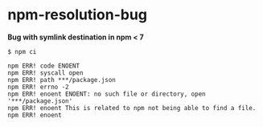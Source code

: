# npm-resolution-bug

**Bug with symlink destination in npm < 7**

```
$ npm ci

npm ERR! code ENOENT
npm ERR! syscall open
npm ERR! path ***/package.json
npm ERR! errno -2
npm ERR! enoent ENOENT: no such file or directory, open '***/package.json'
npm ERR! enoent This is related to npm not being able to find a file.
npm ERR! enoent 


```
